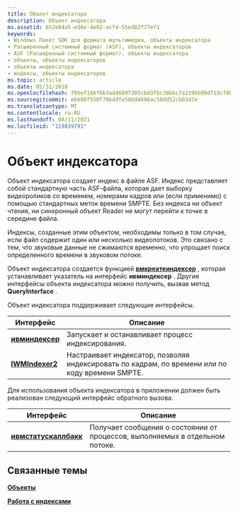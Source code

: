 ```yaml
---
title: Объект индексатора
description: Объект индексатора
ms.assetid: 652e04a5-ed6e-4e92-acf4-55ed82f77ef1
keywords:
- Windows Пакет SDK для формата мультимедиа, объекты индексатора
- Расширенный системный формат (ASF), объекты индексаторов
- ASF (Расширенный системный формат), объекты индексатора
- объекты, объекты индексаторов
- объекты индексатора
- индексы, объекты индексаторов
ms.topic: article
ms.date: 05/31/2018
ms.openlocfilehash: 795ef166f6b3ad46897305cbd3f6c38bbc7a219bb99df1dcf8b14dbfb1443577
ms.sourcegitcommit: e6600f550f79bddfe58bd4696ac50dd52cb03d7e
ms.translationtype: MT
ms.contentlocale: ru-RU
ms.lasthandoff: 08/11/2021
ms.locfileid: "119839791"
---
```

# <a name="indexer-object"></a>Объект индексатора

Объект индексатора создает индекс в файле ASF. Индекс представляет собой стандартную часть ASF-файла, которая дает выборку видеороликов со временем, номерами кадров или (если применимо) с помощью стандартных меток времени SMPTE. Без индекса ни объект чтения, ни синхронный объект Reader не могут перейти к точке в середине файла.

Индексы, созданные этим объектом, необходимы только в том случае, если файл содержит один или несколько видеопотоков. Это связано с тем, что звуковые данные не сжимаются временно, что упрощает поиск определенного времени в звуковом потоке.

Объект индексатора создается функцией [**вмкреатеиндексер**](/previous-versions/windows/desktop/api/Wmsdkidl/nf-wmsdkidl-wmcreateindexer) , которая устанавливает указатель на интерфейс **ивминдексер** . Другие интерфейсы объекта индексатора можно получить, вызвав метод **QueryInterface** .

Объект индексатора поддерживает следующие интерфейсы.



| Интерфейс                          | Описание                                                                         |
|------------------------------------|-------------------------------------------------------------------------------------|
| [**ивминдексер**](/previous-versions/windows/desktop/api/wmsdkidl/nn-wmsdkidl-iwmindexer)   | Запускает и останавливает процесс индексирования.                                              |
| [**IWMIndexer2**](/previous-versions/windows/desktop/api/wmsdkidl/nn-wmsdkidl-iwmindexer2) | Настраивает индексатор, позволяя индексировать по кадрам, по времени или по коду времени SMPTE. |



 

Для использования объекта индексатора в приложении должен быть реализован следующий интерфейс обратного вызова.



| Интерфейс                                      | Описание                                                                |
|------------------------------------------------|----------------------------------------------------------------------------|
| [**ивмстатускаллбакк**](/previous-versions/windows/desktop/api/wmsdkidl/nn-wmsdkidl-iwmstatuscallback) | Получает сообщения о состоянии от процессов, выполняемых в отдельном потоке. |



 

## <a name="related-topics"></a>Связанные темы

<dl> <dt>

[**Объекты**](objects.md)
</dt> <dt>

[**Работа с индексами**](working-with-indexes.md)
</dt> </dl>

 

 




